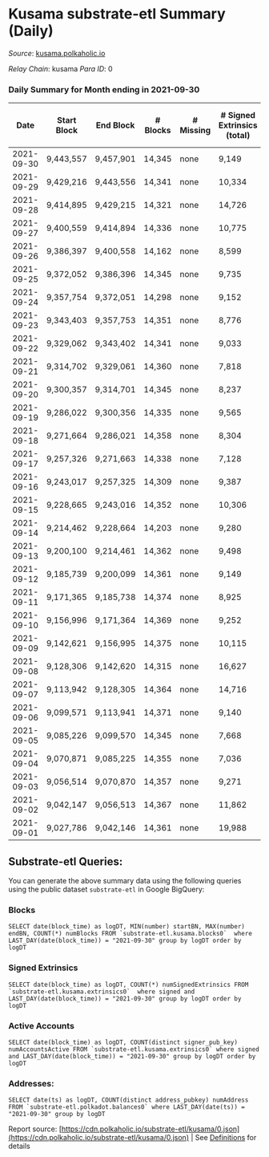 # Kusama substrate-etl Summary (Daily)

_Source_: [kusama.polkaholic.io](https://kusama.polkaholic.io)

*Relay Chain*: kusama
*Para ID*: 0



### Daily Summary for Month ending in 2021-09-30


| Date | Start Block | End Block | # Blocks | # Missing | # Signed Extrinsics (total) | # Active Accounts | # Addresses with Balances | # Events | # Transfers | # XCM Transfers In | # XCM Transfers Out |
| ---- | ----------- | --------- | -------- | --------- | --------------------------- | ----------------- | ------------------------- | -------- | ----------- | ------------------ | ------------------- |
| 2021-09-30 | 9,443,557 | 9,457,901 | 14,345 | none  | 9,149 | 3,238 | 180,819 | 279,499 | 5,495 ($28,401,443.92) | 155 ($503,231.84) |   |
| 2021-09-29 | 9,429,216 | 9,443,556 | 14,341 | none  | 10,334 | 3,650 |  | 273,079 | 6,075 ($46,199,559.45) | 139 ($2,371,058.34) |   |
| 2021-09-28 | 9,414,895 | 9,429,215 | 14,321 | none  | 14,726 | 5,493 |  | 307,872 | 9,778 ($38,844,003.93) | 153 ($1,017,620.94) |   |
| 2021-09-27 | 9,400,559 | 9,414,894 | 14,336 | none  | 10,775 | 3,744 |  | 283,172 | 6,371 ($27,422,661.33) | 108 ($386,545.42) |   |
| 2021-09-26 | 9,386,397 | 9,400,558 | 14,162 | none  | 8,599 | 3,384 |  | 261,606 | 5,956 ($60,155,574.43) | 90 ($416,588.16) |   |
| 2021-09-25 | 9,372,052 | 9,386,396 | 14,345 | none  | 9,735 | 3,753 |  | 262,344 | 6,791 ($20,681,518.04) | 106 ($387,836.46) |   |
| 2021-09-24 | 9,357,754 | 9,372,051 | 14,298 | none  | 9,152 | 3,094 |  | 266,579 | 5,883 ($45,635,575.57) | 133 ($1,082,293.37) |   |
| 2021-09-23 | 9,343,403 | 9,357,753 | 14,351 | none  | 8,776 | 2,555 |  | 252,140 | 4,582 ($34,065,130.51) | 90 ($525,273.30) |   |
| 2021-09-22 | 9,329,062 | 9,343,402 | 14,341 | none  | 9,033 | 2,922 |  | 262,865 | 5,301 ($32,289,590.01) | 87 ($1,147,944.32) |   |
| 2021-09-21 | 9,314,702 | 9,329,061 | 14,360 | none  | 7,818 | 2,780 |  | 239,421 | 4,622 ($62,900,143.86) | 86 ($377,999.72) |   |
| 2021-09-20 | 9,300,357 | 9,314,701 | 14,345 | none  | 8,237 | 2,778 |  | 250,117 | 5,201 ($42,351,304.39) | 193 ($1,029,691.09) |   |
| 2021-09-19 | 9,286,022 | 9,300,356 | 14,335 | none  | 9,565 | 3,495 |  | 245,686 | 6,658 ($68,419,369.97) | 128 ($456,014.43) |   |
| 2021-09-18 | 9,271,664 | 9,286,021 | 14,358 | none  | 8,304 | 3,033 |  | 249,186 | 5,614 ($21,829,763.66) | 80 ($257,534.60) |   |
| 2021-09-17 | 9,257,326 | 9,271,663 | 14,338 | none  | 7,128 | 2,276 |  | 239,855 | 4,044 ($66,216,286.64) | 129 ($484,434.04) |   |
| 2021-09-16 | 9,243,017 | 9,257,325 | 14,309 | none  | 9,387 | 3,099 |  | 240,055 | 5,964 ($38,333,100.12) | 160 ($1,561,313.67) |   |
| 2021-09-15 | 9,228,665 | 9,243,016 | 14,352 | none  | 10,306 | 3,439 |  | 249,222 | 6,735 ($34,409,218.63) | 118 ($619,904.97) |   |
| 2021-09-14 | 9,214,462 | 9,228,664 | 14,203 | none  | 9,280 | 2,723 |  | 233,753 | 5,549 ($30,311,711.05) | 140 ($966,955.53) |   |
| 2021-09-13 | 9,200,100 | 9,214,461 | 14,362 | none  | 9,498 | 3,221 |  | 239,731 | 5,911 ($77,454,579.97) | 134 ($682,288.57) |   |
| 2021-09-12 | 9,185,739 | 9,200,099 | 14,361 | none  | 9,149 | 2,794 |  | 233,751 | 6,049 ($32,294,498.46) | 231 ($1,544,483.19) |   |
| 2021-09-11 | 9,171,365 | 9,185,738 | 14,374 | none  | 8,925 | 2,712 |  | 224,935 | 6,012 ($27,986,146.23) | 138 ($782,758.08) |   |
| 2021-09-10 | 9,156,996 | 9,171,364 | 14,369 | none  | 9,252 | 3,049 |  | 242,409 | 6,013 ($59,925,322.75) | 158 ($2,400,043.14) |   |
| 2021-09-09 | 9,142,621 | 9,156,995 | 14,375 | none  | 10,115 | 3,219 |  | 235,558 | 6,722 ($33,328,956.74) | 125 ($672,919.63) |   |
| 2021-09-08 | 9,128,306 | 9,142,620 | 14,315 | none  | 16,627 | 6,169 |  | 281,126 | 13,918 ($51,840,040.32) | 151 ($1,026,706.57) |   |
| 2021-09-07 | 9,113,942 | 9,128,305 | 14,364 | none  | 14,716 | 4,922 |  | 279,837 | 10,608 ($54,154,001.66) | 144 ($753,457.24) |   |
| 2021-09-06 | 9,099,571 | 9,113,941 | 14,371 | none  | 9,140 | 3,052 |  | 225,291 | 5,787 ($27,255,759.14) | 117 ($433,991.49) |   |
| 2021-09-05 | 9,085,226 | 9,099,570 | 14,345 | none  | 7,668 | 2,672 |  | 221,961 | 5,634 ($19,576,335.08) | 94 ($405,206.34) |   |
| 2021-09-04 | 9,070,871 | 9,085,225 | 14,355 | none  | 7,036 | 2,520 |  | 205,134 | 5,118 ($15,535,582.69) | 99 ($143,176.44) |   |
| 2021-09-03 | 9,056,514 | 9,070,870 | 14,357 | none  | 9,271 | 3,009 |  | 222,963 | 6,812 ($40,150,252.96) | 111 ($416,598.98) |   |
| 2021-09-02 | 9,042,147 | 9,056,513 | 14,367 | none  | 11,862 | 4,075 |  | 247,671 | 9,131 ($27,559,404.67) | 195 ($619,062.76) |   |
| 2021-09-01 | 9,027,786 | 9,042,146 | 14,361 | none  | 19,988 | 7,137 |  | 281,168 | 18,323 ($68,293,522.64) | 275 ($5,482,607.65) |   |

## Substrate-etl Queries:
You can generate the above summary data using the following queries using the public dataset `substrate-etl` in Google BigQuery:


### Blocks
```
SELECT date(block_time) as logDT, MIN(number) startBN, MAX(number) endBN, COUNT(*) numBlocks FROM `substrate-etl.kusama.blocks0`  where LAST_DAY(date(block_time)) = "2021-09-30" group by logDT order by logDT
```


### Signed Extrinsics
```
SELECT date(block_time) as logDT, COUNT(*) numSignedExtrinsics FROM `substrate-etl.kusama.extrinsics0`  where signed and LAST_DAY(date(block_time)) = "2021-09-30" group by logDT order by logDT
```


### Active Accounts
```
SELECT date(block_time) as logDT, COUNT(distinct signer_pub_key) numAccountsActive FROM `substrate-etl.kusama.extrinsics0` where signed and LAST_DAY(date(block_time)) = "2021-09-30" group by logDT order by logDT
```


### Addresses:
```
SELECT date(ts) as logDT, COUNT(distinct address_pubkey) numAddress FROM `substrate-etl.polkadot.balances0` where LAST_DAY(date(ts)) = "2021-09-30" group by logDT
```



Report source: [https://cdn.polkaholic.io/substrate-etl/kusama/0.json](https://cdn.polkaholic.io/substrate-etl/kusama/0.json) | See [Definitions](/DEFINITIONS.md) for details
